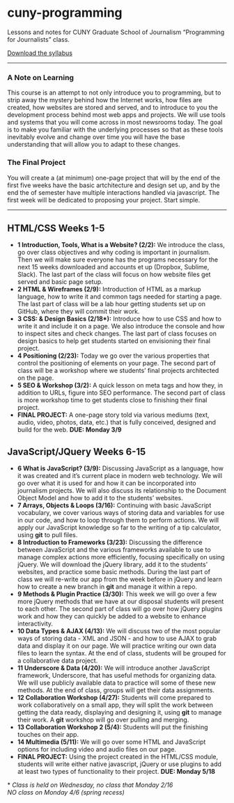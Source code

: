 # cuny-programming
Lessons and notes for CUNY Graduate School of Journalism “Programming for Journalists” class.

<a href="http://mlouttit.com/cuny/Spring2015_Syllabus.pdf">Download the syllabus</a>

<hr />

<h3>A Note on Learning</h3>
<p>This course is an attempt to not only introduce you to programming, but to strip away the mystery behind how the Internet works, how files are created, how websites are stored and served, and to introduce to you the development process behind most web apps and projects. We will use tools and systems that you will come across in most newsrooms today. The goal is to make you familiar with the underlying processes so that as these tools inevitably evolve and change over time you will have the base understanding that will allow you to adapt to these changes.</p>

<h3>The Final Project</h3>
<p>You will create a (at minimum) one-page project that will by the end of the first five weeks have the basic artchitecture and design set up, and by the end the of semester have multiple interactions handled via javascript. The first week will be dedicated to proposing your project. Start simple.</p>

<hr />

<h2>HTML/CSS Weeks 1-5</h2>
<ul>
  <li><strong>1 Introduction, Tools, What is a Website? (2/2):</strong> We introduce the class, go over class objectives and why coding is important in journalism. Then we will make sure everyone has the programs necessary for the next 15 weeks downloaded and accounts et up (Dropbox, Sublime, Slack). The last part of the class will focus on how website files get served and basic page setup.</li>
  <li><strong>2 HTML & Wireframes (2/9):</strong> Introduction of HTML as a markup language, how to write it and common tags needed for starting a page. The last part of class will be a lab hour getting students set up on GitHub, where they will commit their work.</li>
  <li><strong>3 CSS: & Design Basics (2/18*):</strong> Introduce how to use CSS and how to write it and include it on a page. We also introduce the console and how to inspect sites and check changes. The last part of class focuses on design basics to help get students started on envisioning their final project.</li>
  <li><strong>4 Positioning (2/23):</strong> Today we go over the various properties that control the positioning of elements on your page. The second part of class will be a workshop where we students’ final projects architected on the page.</li>
  <li><strong>5 SEO & Workshop (3/2):</strong> A quick lesson on meta tags and how they, in addition to URLs, figure into SEO performance. The second part of class is more workshop time to get students close to finishing their final project.</li>
  <li><strong>FINAL PROJECT:</strong> A one-page story told via various mediums (text, audio, video, photos, data, etc.) that is fully conceived, designed and build for the web. <strong>DUE: Monday 3/9</strong></li>
</ul>

<h2>JavaScript/JQuery Weeks 6-15</h2>
<ul>
  <li><strong>6 What is JavaScript? (3/9):</strong> Discussing JavaScript as a language, how it was created and it’s current place in modern web technology. We will go over what it is used for and how it can be incorporated into journalism projects. We will also discuss its relationship to the Document Object Model and how to add it to the students’ websites. </li>
  <li><strong>7 Arrays, Objects & Loops (3/16):</strong> Continuing with basic JavaScript vocabulary, we cover various ways of storing data and variables for use in our code, and how to loop through them to perform actions. We will apply our JavaScript knowledge so far to the writing of a tip calculator, using <strong>git</strong> to pull files.</li>
  <li><strong>8 Introduction to Frameworks (3/23):</strong> Discussing the difference between JavaScript and the various frameworks available to use to manage complex actions more efficiently, focusing specifically on using jQuery. We will download the jQuery library, add it to the students’ websites, and practice some basic methods. During the last part of class we will re-write our app from the week before in jQuery and learn how to create a new branch in <strong>git</strong> and manage it within a repo.</li>
  <li><strong>9 Methods & Plugin Practice (3/30):</strong> This week we will go over a few more jQuery methods that we have at our disposal students will present to each other. The second part of class will go over how jQuery plugins work and how they can quickly be added to a website to enhance interactivity.</li>
  <li><strong>10 Data Types & AJAX (4/13):</strong> We will discuss two of the most popular ways of storing data - XML and JSON - and how to use AJAX to grab data and display it on our page. We will practice writing our own data files to learn the syntax. At the end of class, students will be grouped for a collaborative data project.</li>
  <li><strong>11 Underscore & Data (4/20):</strong> We will introduce another JavaScript framework, Underscore, that has useful methods for organizing data. We will use publicly available data to practice will some of these new methods. At the end of class, groups will get their data assignments.</li>
  <li><strong>12 Collaboration Workshop (4/27):</strong> Students will come prepared to work collaboratively on a small app, they will split the work between getting the data ready, displaying and designing it, using <strong>git</strong> to manage their work. A <strong>git</strong> workshop will go over pulling and merging.</li>
  <li><strong>13 Collaboration Workshop 2 (5/4):</strong> Students will put the finishing touches on their app.</li>
  <li><strong>14 Multimedia (5/11):</strong> We will go over some HTML and JavaScript options for including video and audio files on our page.</li>
  <li><strong>FINAL PROJECT:</strong> Using the project created in the HTML/CSS module, students will write either native javascript, jQuery or use plugins to add at least two types of functionality to their project. <strong>DUE: Monday 5/18</strong></li>
</ul>

<p>* <em>Class is held on Wednesday, no class that Monday 2/16</em><br />
<em>NO class on Monday 4/6 (spring recess)</em></p>
